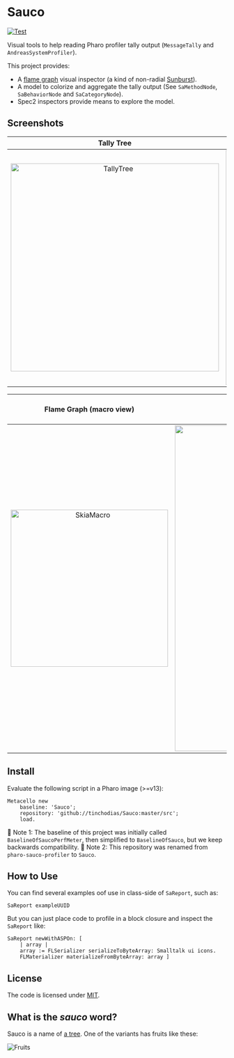 # Sauco

[![Test](https://github.com/tinchodias/pharo-sauco-profiler/actions/workflows/test.yml/badge.svg)](https://github.com/tinchodias/pharo-sauco-profiler/actions/workflows/test.yml)

Visual tools to help reading Pharo profiler tally output (`MessageTally` and `AndreasSystemProfiler`).

This project provides:
- A [flame graph](https://github.com/brendangregg/FlameGraph) visual inspector (a kind of non-radial [Sunburst](https://www.data-to-viz.com/graph/sunburst.html)).
- A model to colorize and aggregate the tally output (See `SaMethodNode`, `SaBehaviorNode` and `SaCategoryNode`).
- Spec2 inspectors provide means to explore the model.

## Screenshots

| Tally Tree | Behaviors (Classes, Metaclasses, Traits |
:-----------:|:---------------------------------------:|
<img width="478" alt="TallyTree" src="https://user-images.githubusercontent.com/3044265/140250604-582909e6-0b0a-49bf-9808-e7c4958bf608.png"> | <img width="539" alt="Classes" src="https://user-images.githubusercontent.com/3044265/140250800-1d169be5-463c-4564-af9d-871533324180.png">



| Flame Graph (macro view) | Flame Graph (zoomed view) | Color Mapping by category |
:-------------------------:|:-------------------------:|:--------------------------:
| <img width="361" alt="SkiaMacro" src="https://user-images.githubusercontent.com/3044265/140248163-caf41ef3-80e2-434b-8dfd-823ec3dd17b5.png"> | <img width="749" alt="CairoDetail" src="https://user-images.githubusercontent.com/3044265/140248169-e4146666-d052-4617-a2e5-8af14929fc47.png"> | <img width="108" alt="Legend" src="https://user-images.githubusercontent.com/3044265/140248298-24c7dba1-92c7-4e84-b192-f1f84faefdec.png">  |


## Install

Evaluate the following script in a Pharo image (>=v13):
~~~smalltalk
Metacello new
    baseline: 'Sauco';
    repository: 'github://tinchodias/Sauco:master/src';
    load.
~~~

🚨 Note 1: The baseline of this project was initially called `BaselineOfSaucoPerfMeter`, then simplified to `BaselineOfSauco`, but we keep backwards compatibility.
🚨 Note 2: This repository was renamed from `pharo-sauco-profiler` to `Sauco`.

## How to Use

You can find several examples oof use in class-side of `SaReport`, such as:
```Smalltalk
SaReport exampleUUID
```

But you can just place code to profile in a block closure and inspect the `SaReport` like:
```Smalltalk
SaReport newWithASPOn: [ 
	| array |
	array := FLSerializer serializeToByteArray: Smalltalk ui icons. 
	FLMaterializer materializeFromByteArray: array ]
```

## License

The code is licensed under [MIT](LICENSE).

## What is the *sauco* word? 

Sauco is a name of [a tree](https://es.wikipedia.org/wiki/Sambucus_australis). One of the variants has fruits like these:

![Fruits](https://upload.wikimedia.org/wikipedia/commons/thumb/e/e1/Sambucus_nigra2.jpg/320px-Sambucus_nigra2.jpg)
